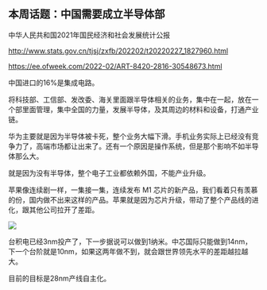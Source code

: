 ## 本周话题：中国需要成立半导体部

中华人民共和国2021年国民经济和社会发展统计公报

http://www.stats.gov.cn/tjsj/zxfb/202202/t20220227_1827960.html

https://ee.ofweek.com/2022-02/ART-8420-2816-30548673.html

中国进口的16%是集成电路。

将科技部、工信部、发改委、海关里面跟半导体相关的业务，集中在一起，放在一个部里面管理，集中全国的力量，发展半导体，及其周边的材料和设备，打通产业链。

华为主要就是因为半导体被卡死，整个业务大幅下滑。手机业务实际上已经没有竞争力了，高端市场都让出来了。还有一个原因是操作系统，但是那个影响不如半导体那么大。

就是因为没有半导体，整个电子工业都依赖外国，不能产业升级。

苹果像连续剧一样，一集接一集，连续发布 M1 芯片的新产品，我们看着只有羡慕的份，国内做不出来这样的产品。苹果就是因为芯片升级，带动了整个产品线的进化，跟其他公司拉开了差距。

![](https://cdn.wccftech.com/wp-content/uploads/2022/03/2022-03-19_14-00-05-1536x801.png)

台积电已经3nm投产了，下一步据说可以做到1纳米。中芯国际只能做到14nm，下一个台阶就是10nm，如果这两年做不到，就会跟世界领先水平的差距越拉越大。

目前的目标是28nm产线自主化。